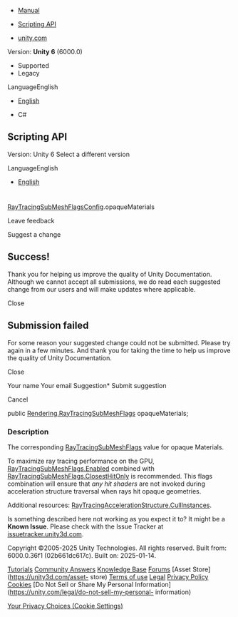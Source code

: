 [ ]()

  * [Manual](../Manual/index.html)
  * [Scripting API](../ScriptReference/index.html)

  * [unity.com](https://unity.com/)

Version: **Unity 6** (6000.0)

  * Supported
  * Legacy

LanguageEnglish

  * [English]()

  * C#

[ ](https://docs.unity3d.com)

## Scripting API

Version: Unity 6 Select a different version

LanguageEnglish

  * [English]()

#
[RayTracingSubMeshFlagsConfig](Rendering.RayTracingSubMeshFlagsConfig.html).opaqueMaterials

Leave feedback

Suggest a change

## Success!

Thank you for helping us improve the quality of Unity Documentation. Although
we cannot accept all submissions, we do read each suggested change from our
users and will make updates where applicable.

Close

## Submission failed

For some reason your suggested change could not be submitted. Please <a>try
again</a> in a few minutes. And thank you for taking the time to help us
improve the quality of Unity Documentation.

Close

Your name Your email Suggestion* Submit suggestion

Cancel

[ ]()

public
[Rendering.RayTracingSubMeshFlags](Rendering.RayTracingSubMeshFlags.html)
opaqueMaterials;

### Description

The corresponding
[RayTracingSubMeshFlags](Rendering.RayTracingSubMeshFlags.html) value for
opaque Materials.

To maximize ray tracing performance on the GPU,
[RayTracingSubMeshFlags.Enabled](Rendering.RayTracingSubMeshFlags.Enabled.html)
combined with
[RayTracingSubMeshFlags.ClosestHitOnly](Rendering.RayTracingSubMeshFlags.ClosestHitOnly.html)
is recommended. This flags combination will ensure that _any hit shaders_ are
not invoked during acceleration structure traversal when rays hit opaque
geometries.  
  
Additional resources:
[RayTracingAccelerationStructure.CullInstances](Rendering.RayTracingAccelerationStructure.CullInstances.html).

Is something described here not working as you expect it to? It might be a
**Known Issue**. Please check with the Issue Tracker at
[issuetracker.unity3d.com](https://issuetracker.unity3d.com).

Copyright ©2005-2025 Unity Technologies. All rights reserved. Built from:
6000.0.36f1 (02b661dc617c). Built on: 2025-01-14.

[Tutorials](https://unity3d.com/learn) [Community
Answers](https://answers.unity3d.com) [Knowledge
Base](https://support.unity3d.com/hc/en-us)
[Forums](https://forum.unity3d.com) [Asset Store](https://unity3d.com/asset-
store) [Terms of use](https://docs.unity3d.com/Manual/TermsOfUse.html)
[Legal](https://unity.com/legal) [Privacy
Policy](https://unity.com/legal/privacy-policy)
[Cookies](https://unity.com/legal/cookie-policy) [Do Not Sell or Share My
Personal Information](https://unity.com/legal/do-not-sell-my-personal-
information)

[Your Privacy Choices (Cookie Settings)](javascript:void\(0\);)


